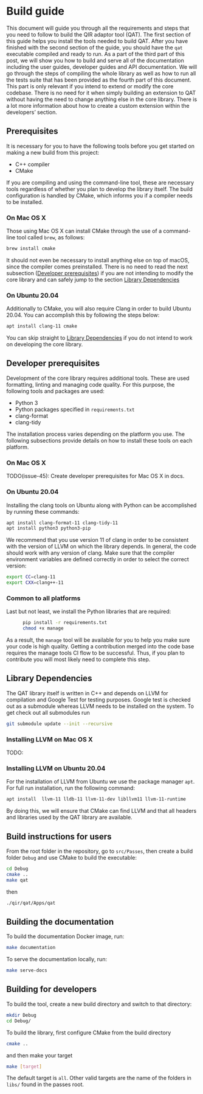 # Build guide

This document will guide you through all the requirements and steps that you
need to follow to build the QIR adaptor tool (QAT). The first section of this
guide helps you install the tools needed to build QAT. After you have finished
with the second section of the guide, you should have the `qat` executable
compiled and ready to run. As a part of the third part of this post, we will
show you how to build and serve all of the documentation including the user
guides, developer guides and API documentation. We will go through the steps of
compiling the whole library as well as how to run all the tests suite that has
been provided as the fourth part of this document. This part is only relevant if
you intend to extend or modify the core codebase. There is no need for it when
simply building an extension to QAT without having the need to change anything
else in the core library. There is a lot more information about how to create a
custom extension within the developers’ section.

## Prerequisites

It is necessary for you to have the following tools before you get started on
making a new build from this project:

- C++ compiler
- CMake

If you are compiling and using the command-line tool, these are necessary tools
regardless of whether you plan to develop the library itself. The build
configuration is handled by CMake, which informs you if a compiler needs to be
installed.

### On Mac OS X

Those using Mac OS X can install CMake through the use of a command-line tool
called `brew`, as follows:

```sh
brew install cmake
```

It should not even be necessary to install anything else on top of macOS, since
the compiler comes preinstalled. There is no need to read the next subsection
([Developer prerequisites](#developer-prerequisites)) if you are not intending
to modify the core library and can safely jump to the section
[Library Dependencies](#library-dependencies)

### On Ubuntu 20.04

Additionally to CMake, you will also require Clang in order to build Ubuntu
20.04. You can accomplish this by following the steps below:

```sh
apt install clang-11 cmake
```

You can skip straight to [Library Dependencies](#library-dependencies) if you do
not intend to work on developing the core library.

## Developer prerequisites

Development of the core library requires additional tools. These are used
formatting, linting and managing code quality. For this purpose, the following
tools and packages are used:

- Python 3
- Python packages specified in `requirements.txt`
- clang-format
- clang-tidy

The installation process varies depending on the platform you use. The following
subsections provide details on how to install these tools on each platform.

### On Mac OS X

TODO(issue-45): Create developer prerequisites for Mac OS X in docs.

### On Ubuntu 20.04

Installing the clang tools on Ubuntu along with Python can be accomplished by
running these commands:

```sh
apt install clang-format-11 clang-tidy-11
apt install python3 python3-pip
```

We recommend that you use version 11 of clang in order to be consistent with the
version of LLVM on which the library depends. In general, the code should work
with any version of clang. Make sure that the compiler environment variables are
defined correctly in order to select the correct version:

```sh
export CC=clang-11
export CXX=clang++-11
```

### Common to all platforms

Last but not least, we install the Python libraries that are required:

```sh
      pip install -r requirements.txt
      chmod +x manage
```

As a result, the `manage` tool will be available for you to help you make sure
your code is high quality. Getting a contribution merged into the code base
requires the manage tools CI flow to be successful. Thus, if you plan to
contribute you will most likely need to complete this step.

## Library Dependencies

The QAT library itself is written in C++ and depends on LLVM for compilation and
Google Test for testing purposes. Google test is checked out as a submodule
whereas LLVM needs to be installed on the system. To get check out all
submodules run

```sh
git submodule update --init --recursive
```

### Installing LLVM on Mac OS X

TODO:

### Installing LLVM on Ubuntu 20.04

For the installation of LLVM from Ubuntu we use the package manager `apt`. For
full run installation, run the following command:

```sh
apt install  llvm-11 lldb-11 llvm-11-dev libllvm11 llvm-11-runtime
```

By doing this, we will ensure that CMake can find LLVM and that all headers and
libraries used by the QAT library are available.

## Build instructions for users

From the root folder in the repository, go to `src/Passes`, then create a build
folder `Debug` and use CMake to build the executable:

```sh
cd Debug
cmake ..
make qat
```

then

```sh
./qir/qat/Apps/qat
```

## Building the documentation

To build the documentation Docker image, run:

```sh
make documentation
```

To serve the documentation locally, run:

```sh
make serve-docs
```

## Building for developers

To build the tool, create a new build directory and switch to that directory:

```sh
mkdir Debug
cd Debug/
```

To build the library, first configure CMake from the build directory

```sh
cmake ..
```

and then make your target

```sh
make [target]
```

The default target is `all`. Other valid targets are the name of the folders in
`libs/` found in the passes root.

